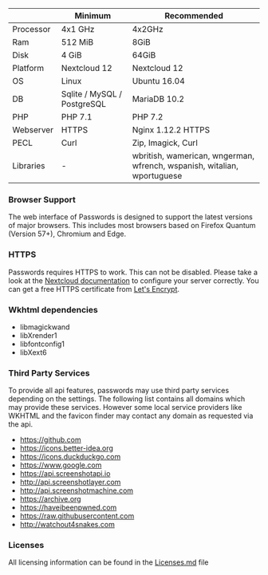 |  | Minimum | Recommended |
| --- | --- | --- |
| Processor | 4x1 GHz | 4x2GHz |
| Ram | 512 MiB | 8GiB |
| Disk | 4 GiB | 64GiB |
| Platform | Nextcloud 12 | Nextcloud 12 |
| OS | Linux | Ubuntu 16.04 |
| DB | Sqlite / MySQL / PostgreSQL | MariaDB 10.2 |
| PHP | PHP 7.1 | PHP 7.2 |
| Webserver  | HTTPS | Nginx 1.12.2 HTTPS |
| PECL | Curl | Zip, Imagick, Curl |
| Libraries | - | wbritish, wamerican, wngerman, wfrench, wspanish, witalian, wportuguese |

### Browser Support
The web interface of Passwords is designed to support the latest versions of major browsers.
This includes most browsers based on Firefox Quantum (Version 57+), Chromium and Edge.

### HTTPS
Passwords requires HTTPS to work. This can not be disabled.
Please take a look at the [Nextcloud documentation](https://docs.nextcloud.com/server/12/admin_manual/configuration_server/harden_server.html#use-https) to configure your server correctly.
You can get a free HTTPS certificate from [Let's Encrypt](https://letsencrypt.org/getting-started/).

### Wkhtml dependencies
- libmagickwand 
- libXrender1 
- libfontconfig1 
- libXext6

### Third Party Services
To provide all api features, passwords may use third party services depending on the settings.
The following list contains all domains which may provide these services.
However some local service providers like WKHTML and the favicon finder may contact any domain as requested via the api.

- https://github.com
- https://icons.better-idea.org
- https://icons.duckduckgo.com
- https://www.google.com
- https://api.screenshotapi.io
- http://api.screenshotlayer.com
- http://api.screenshotmachine.com
- https://archive.org
- https://haveibeenpwned.com
- https://raw.githubusercontent.com
- http://watchout4snakes.com

### Licenses
All licensing information can be found in the [Licenses.md](https://github.com/marius-wieschollek/passwords/blob/master/Licenses.md) file